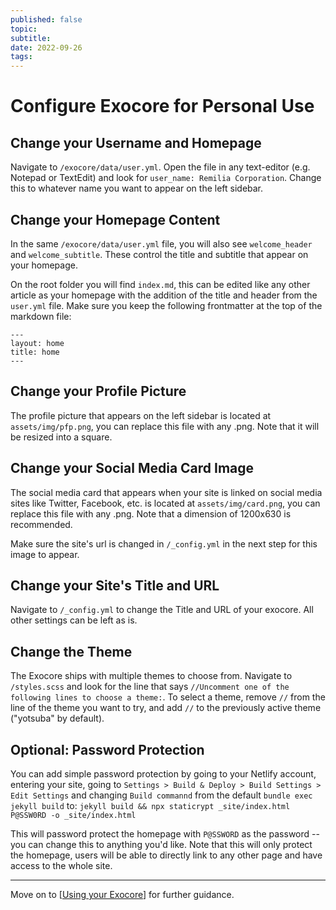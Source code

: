 ```yaml
---
published: false
topic:
subtitle:
date: 2022-09-26
tags: 
---
```


# Configure Exocore for Personal Use

## Change your Username and Homepage
Navigate to `/exocore/data/user.yml`. Open the file in any text-editor (e.g. Notepad or TextEdit) and look for `user_name: Remilia Corporation`. Change this to whatever name you want to appear on the left sidebar.

## Change your Homepage Content

In the same `/exocore/data/user.yml` file, you will also see `welcome_header` and `welcome_subtitle`. These control the title and subtitle that appear on your homepage.

On the root folder you will find `index.md`, this can be edited like any other article as your homepage with the addition of the title and header from the `user.yml` file. Make sure you keep the following frontmatter at the top of the markdown file: 

```
---
layout: home
title: home
---
```

## Change your Profile Picture

The profile picture that appears on the left sidebar is located at `assets/img/pfp.png`, you can replace this file with any .png. Note that it will be resized into a square. 

## Change your Social Media Card Image
The social media card that appears when your site is linked on social media sites like Twitter, Facebook, etc. is located at `assets/img/card.png`, you can replace this file with any .png. Note that a dimension of 1200x630 is recommended.

Make sure the site's url is changed in `/_config.yml` in the next step for this image to appear.

## Change your Site's Title and URL 
Navigate to ```/_config.yml``` to change the Title and URL of your exocore. All other settings can be left as is.

## Change the Theme
The Exocore ships with multiple themes to choose from. Navigate to `/styles.scss` and look for the line that says `//Uncomment one of the following lines to choose a theme:`. To select a theme, remove `//` from the line of the theme you want to try, and add `//` to the previously active theme ("yotsuba" by default).

## Optional: Password Protection

You can add simple password protection by going to your Netlify account, entering your site, going to `Settings > Build & Deploy > Build Settings > Edit Settings` and changing `Build commannd` from the default `bundle exec jekyll build` to: 
``jekyll build && npx staticrypt _site/index.html P@SSW0RD -o _site/index.html``

This will password protect the homepage with `P@SSWORD` as the password -- you can change this to anything you'd like. Note that this will only protect the homepage, users will be able to directly link to any other page and have access to the whole site.

---

Move on to [[Using your Exocore]] for further guidance.


[//begin]: # "Autogenerated link references for markdown compatibility"
[Using your Exocore]: <Using your Exocore> "Using your Exocore"
[//end]: # "Autogenerated link references"